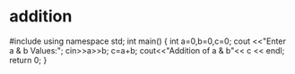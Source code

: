 # addition

#include <iostream>
  using namespace std;
  int main()
  {
  int a=0,b=0,c=0;
  cout <<"Enter a & b Values:";
  cin>>a>>b;
  c=a+b;
  cout<<"Addition of a & b"<< c << endl;
  return 0;
  }

